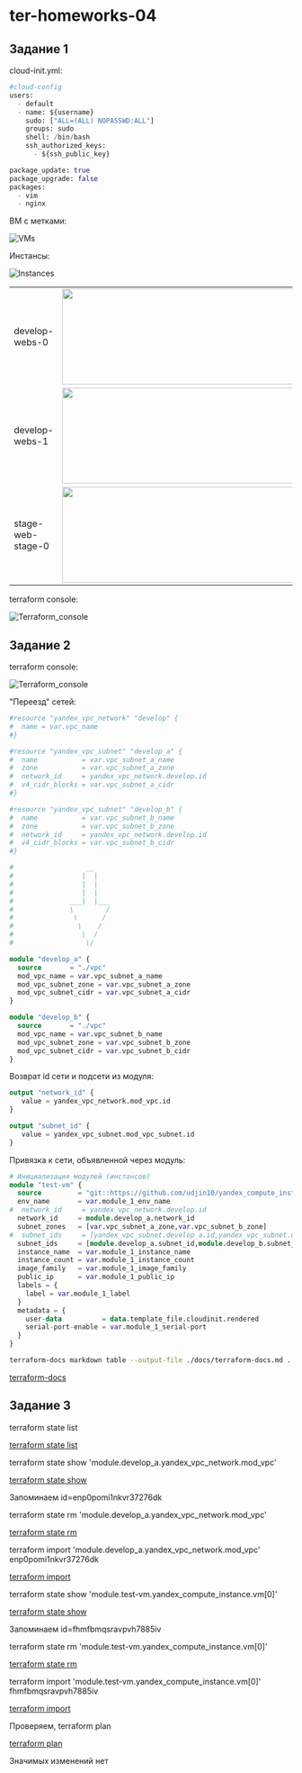 # ter-homeworks-04

## Задание 1

cloud-init.yml:

``` terraform
#cloud-config
users:
  - default
  - name: ${username}
    sudo: ["ALL=(ALL) NOPASSWD:ALL"]
    groups: sudo
    shell: /bin/bash
    ssh_authorized_keys:
      - ${ssh_public_key}

package_update: true
package_upgrade: false
packages:
  - vim
  - nginx
```

ВМ с метками:

![VMs](./pictures/1_VM_with_labels.png)

Инстансы:

![Instances](./pictures/1_instance_list.png)

<table>
  <tr>
    <td>develop-webs-0</td>
    <td><img src="./pictures/1_develop-webs-0.png" width=890 height=170></td>
  </tr>
  <tr>
    <td>develop-webs-1</td>
    <td><img src="./pictures/1_develop-webs-1.png" width=890 height=170></td>
  </tr>
  <tr>
    <td>stage-web-stage-0</td>
    <td><img src="./pictures/1_stage-web-stage-0.png" width=890 height=170></td>
  </tr>
</table>

terraform console:

![Terraform_console](./pictures/1_Terraform_console.png)

## Задание 2

terraform console:

![Terraform_console](./pictures/2_Terraform_console.png)

"Переезд" сетей:

``` terraform
#resource "yandex_vpc_network" "develop" {
#  name = var.vpc_name
#}

#resource "yandex_vpc_subnet" "develop_a" {
#  name           = var.vpc_subnet_a_name
#  zone           = var.vpc_subnet_a_zone
#  network_id     = yandex_vpc_network.develop.id
#  v4_cidr_blocks = var.vpc_subnet_a_cidr
#}

#resource "yandex_vpc_subnet" "develop_b" {
#  name           = var.vpc_subnet_b_name
#  zone           = var.vpc_subnet_b_zone
#  network_id     = yandex_vpc_network.develop.id
#  v4_cidr_blocks = var.vpc_subnet_b_cidr
#}

#                  __
#                 |  |
#                 |  |
#                 |  |
#              ___|  |___
#              \        /
#               \      /
#                \    /
#                 \  /
#                  \/

module "develop_a" {
  source       = "./vpc"
  mod_vpc_name = var.vpc_subnet_a_name
  mod_vpc_subnet_zone = var.vpc_subnet_a_zone
  mod_vpc_subnet_cidr = var.vpc_subnet_a_cidr
}

module "develop_b" {
  source       = "./vpc"
  mod_vpc_name = var.vpc_subnet_b_name
  mod_vpc_subnet_zone = var.vpc_subnet_b_zone
  mod_vpc_subnet_cidr = var.vpc_subnet_b_cidr
}
```

Возврат id сети и подсети из модуля:

``` terraform
output "network_id" {
   value = yandex_vpc_network.mod_vpc.id
}

output "subnet_id" {
   value = yandex_vpc_subnet.mod_vpc_subnet.id
}
```

Привязка к сети, объявленной через модуль:

``` terraform
# Инициализация модулей (инстансов)
module "test-vm" {
  source         = "git::https://github.com/udjin10/yandex_compute_instance.git?ref=main"
  env_name       = var.module_1_env_name
#  network_id     = yandex_vpc_network.develop.id
  network_id     = module.develop_a.network_id
  subnet_zones   = [var.vpc_subnet_a_zone,var.vpc_subnet_b_zone]
#  subnet_ids     = [yandex_vpc_subnet.develop_a.id,yandex_vpc_subnet.develop_b.id]
  subnet_ids     = [module.develop_a.subnet_id,module.develop_b.subnet_id]
  instance_name  = var.module_1_instance_name
  instance_count = var.module_1_instance_count
  image_family   = var.module_1_image_family
  public_ip      = var.module_1_public_ip
  labels = {
    label = var.module_1_label
  }
  metadata = {
    user-data          = data.template_file.cloudinit.rendered
    serial-port-enable = var.module_1_serial-port
  }
}
```

``` bash
terraform-docs markdown table --output-file ./docs/terraform-docs.md .
```

[terraform-docs](./docs/terraform-docs.md)

## Задание 3

terraform state list

[terraform state list](./pictures/3_State_list.png)

terraform state show 'module.develop_a.yandex_vpc_network.mod_vpc'

[terraform state show](./pictures/3_State_show_vpc.png)

Запоминаем id=enp0pomi1nkvr37276dk

terraform state rm 'module.develop_a.yandex_vpc_network.mod_vpc'

[terraform state rm](./pictures/3_State_rm_vpc.png)

terraform import 'module.develop_a.yandex_vpc_network.mod_vpc' enp0pomi1nkvr37276dk

[terraform import](./pictures/3_Import_vpc.png)

terraform state show 'module.test-vm.yandex_compute_instance.vm[0]'

[terraform state show](./pictures/3_State_show_vm.png)

Запоминаем id=fhmfbmqsravpvh7885iv

terraform state rm 'module.test-vm.yandex_compute_instance.vm[0]'

[terraform state rm](./pictures/3_State_rm_vm.png)

terraform import 'module.test-vm.yandex_compute_instance.vm[0]' fhmfbmqsravpvh7885iv

[terraform import](./pictures/3_Import_vm.png)

Проверяем, terraform plan

[terraform plan](./pictures/3_Terraform_plan.png)

Значимых изменений нет






